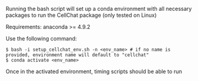 Running the bash script will set up a conda environment with all necessary packages to run the CellChat package (only tested on Linux)

Requirements: anaconda >= 4.9.2

Use the following command:

```
$ bash -i setup_cellchat_env.sh -n <env_name> # if no name is provided, environment name will default to "cellchat"
$ conda activate <env_name>
```

Once in the activated environment, timing scripts should be able to run